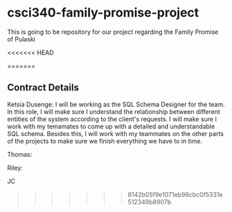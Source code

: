# csci340-family-promise-project
This is going to be repository for our project regarding the Family Promise of Pulaski

<<<<<<< HEAD


=======
## Contract Details

Ketsia Dusenge: I will be working as the SQL Schema Designer for the team. In this role, I will make sure I understand the relationship between different entities of the system according to the client's requests. I will make sure I work with my temamates to come up with a detailed and understandable SQL schema. Besides this, I will work with my teammates on the other parts of the projects to make sure we finish everything we have to in time.

Thomas:

Riley:


JC
>>>>>>> 8142b05f9e1071eb98cbc0f5331e512349b8907b
